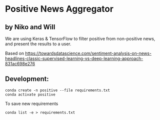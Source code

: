 # Positive News Aggregator

## by Niko and Will

We are using Keras & TensorFlow to filter positive from non-positive news, and present the results to a user.

Based on https://towardsdatascience.com/sentiment-analysis-on-news-headlines-classic-supervised-learning-vs-deep-learning-approach-831ac698e276


## Development:


    conda create -n positive --file requirements.txt
    conda activate positive

To save new requirements

    conda list -e > requirements.txt